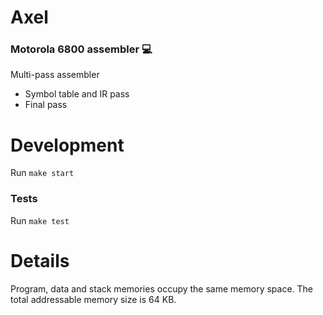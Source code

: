 # Axel
### Motorola 6800 assembler 💻

Multi-pass assembler

* Symbol table and IR pass
* Final pass


# Development

Run `make start`

### Tests

Run `make test`

# Details

Program, data and stack memories occupy the same memory space. The total addressable memory size is 64 KB.

